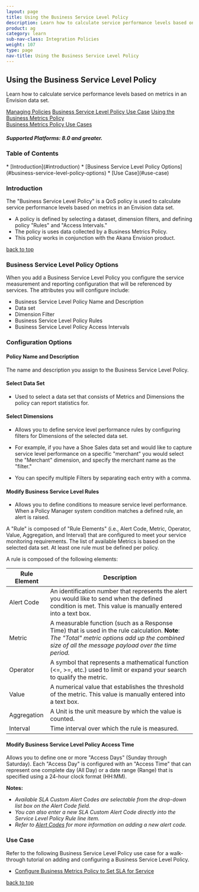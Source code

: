 ```yaml
---
layout: page
title: Using the Business Service Level Policy
description: Learn how to calculate service performance levels based on metrics in an Envision data set. 
product: ag
category: learn
sub-nav-class: Integration Policies
weight: 107
type: page
nav-title: Using the Business Service Level Policy
---
```


## Using the Business Service Level Policy
Learn how to calculate service performance levels based on metrics in an Envision data set.

<a href="policy_management.htm" class="button secondary">Managing Policies</a>  <a href="bus_service_level_policy_use_case_config_bus_metrics_pol_to_set_SLA_for_service.html" class="button secondary">Business Service Level Policy Use Case</a>  <a href="using_the_business_metrics_policy.html" class="button secondary">Using the Business Metrics Policy</a> <br> <a href="policies_use_case_toc.html" class="button secondary">Business Metrics Policy Use Cases</a> 

<h5 class="stamp">Supported Platforms: 8.0 and greater.</h5>

### Table of Contents
<div id="toc-marker"></div>
* [Introduction](#introduction)
* [Business Service Level Policy Options](#business-service-level-policy-options)
* [Use Case](#use-case)


### Introduction

The "Business Service Level Policy" is a QoS policy is used to calculate service performance levels based on metrics in an Envision data set.

* A policy is defined by selecting a dataset, dimension filters, and defining policy "Rules" and "Access Intervals."
* The policy is uses data collected by a Business Metrics Policy. 
* This policy works in conjunction with the Akana Envision product. 

<a href="#top">back to top</a>

### Business Service Level Policy Options

When you add a Business Service Level Policy you configure the service measurement and reporting configuration that will be referenced by services. The attributes you will configure include:

* Business Service Level Policy Name and Description
* Data set
* Dimension Filter
* Business Service Level Policy Rules
* Business Service Level Policy Access Intervals

### Configuration Options

#### Policy Name and Description

The name and description you assign to the Business Service Level Policy.

#### Select Data Set 

* Used to select a data set that consists of Metrics and Dimensions the policy can report statistics for. 

#### Select Dimensions

* Allows you to define service level performance rules by configuring filters for Dimensions of the selected data set. 

* For example, if you have a Shoe Sales data set and would like to capture service level performance on a specific "merchant" you would select the "Merchant" dimension, and specify the merchant name as the "filter." 
* You can specify multiple Filters by separating each entry with a comma.

#### Modify Business Service Level Rules

* Allows you to define conditions to measure service level performance. When a Policy Manager system condition matches a defined rule, an alert is raised.

A "Rule" is composed of "Rule Elements" (i.e., Alert Code, Metric, Operator, Value, Aggregation, and Interval) that are configured to meet your service monitoring requirements. The list of available Metrics is based on the selected data set. At least one rule must be defined per policy.

A rule is composed of the following elements:

Rule Element  | Description
------------- | -------------
Alert Code  | An identification number that represents the alert you would like to send when the defined condition is met. This value is manually entered into a text box.
Metric  | A measurable function (such as a Response Time) that is used in the rule calculation. **Note**: *The "Total" metric options add up the combined size of all the message payload over the time period.*
Operator  | A symbol that represents a mathematical function (<=, >=, etc.) used to limit or expand your search to qualify the metric.  
Value  | A numerical value that establishes the threshold of the metric.  This value is manually entered into a text box.
Aggregation  | A Unit is the unit measure by which the value is counted.
Interval  | Time interval over which the rule is measured. 

#### Modify Business Service Level Policy Access Time

Allows you to define one or more "Access Days" (Sunday through Saturday). Each "Access Day" is configured with an "Access Time" that can represent one complete day (All Day) or a date range (Range) that is specified using a 24-hour clock format (HH:MM).

**Notes:** 

* *Available SLA Custom Alert Codes are selectable from the drop-down list box on the Alert Code field.*
* *You can also enter a new SLA Custom Alert Code directly into the Service Level Policy Rule line item.*
* *Refer to [Alert Codes](http://docs.akana.com/ag/alerts/using_alert_codes.html) for more information on adding a new alert code.*

### Use Case

Refer to the following Business Service Level Policy use case for a walk-through tutorial on adding and configuring a Business Service Level Policy. 

* [Configure Business Metrics Policy to Set SLA for Service](bus_service_level_policy_use_case_config_bus_metrics_pol_to_set_SLA_for_service.html) 


<a href="#top">back to top</a>